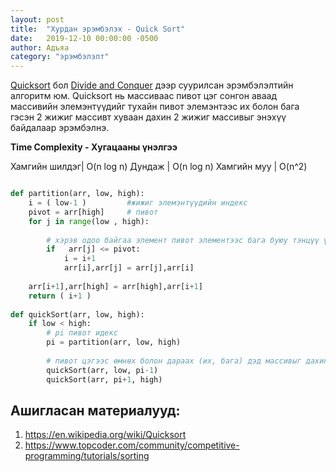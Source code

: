 ```yaml
---
layout: post
title:  "Хурдан эрэмбэлэх - Quick Sort"
date:   2019-12-10 00:00:00 -0500
author: Адъяа
category: "эрэмбэлэлт"
---
```

[Quicksort][Quicksort] бол [Divide and Conquer][Divide and Conquer] дээр суурилсан эрэмбэлэлтийн алгоритм юм.  Quicksort нь массиваас пивот цэг сонгон аваад массивийн элемэнтүүдийг тухайн пивот элемэнтээс их болон бага гэсэн 2 жижиг массивт хуваан дахин 2 жижиг массивыг энэхүү байдалаар эрэмбэлнэ. 

**Time Complexity -  Хугацааны үнэлгээ**

Хамгийн шилдэг| O(n log n)
Дундаж | O(n log n)
Хамгийн муу | O(n^2)

```python

def partition(arr, low, high): 
    i = ( low-1 )         #жижиг элемэнтүүдийн индекс
    pivot = arr[high]     # пивот 
    for j in range(low , high): 
  
        # хэрэв одоо байгаа элемент пивот элементээс бага буюу тэнцүү үед
        if   arr[j] <= pivot: 
            i = i+1 
            arr[i],arr[j] = arr[j],arr[i] 
  
    arr[i+1],arr[high] = arr[high],arr[i+1] 
    return ( i+1 ) 
  
def quickSort(arr, low, high): 
    if low < high: 
        # pi пивот идекс 
        pi = partition(arr, low, high) 
 
        # пивот цэгээс өмнөх болон дараах (их, бага) дэд массивыг дахин эрэмбэлэх
        quickSort(arr, low, pi-1) 
        quickSort(arr, pi+1, high) 
```

## **Ашигласан материалууд:**
1. https://en.wikipedia.org/wiki/Quicksort
2. https://www.topcoder.com/community/competitive-programming/tutorials/sorting

[Quicksort]: https://en.wikipedia.org/wiki/Quicksort
[Divide and Conquer]: https://en.wikipedia.org/wiki/Divide-and-conquer_algorithm
